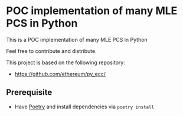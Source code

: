 # POC implementation of many MLE PCS in Python

This is a POC implementation of many MLE PCS in Python

Feel free to contribute and distribute.

This project is based on the following repository:

- https://github.com/ethereum/py_ecc/

## Prerequisite

- Have [Poetry](https://python-poetry.org/) and install dependencies via `poetry install`